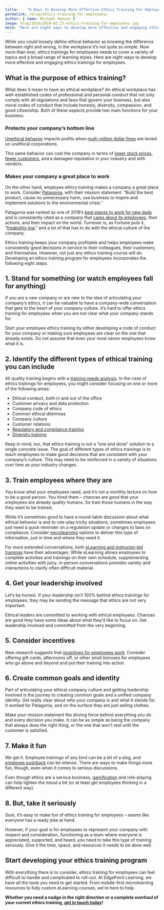 ```yaml
---
title:    "8 Ways To Develop More Effective Ethics Training For Employees"
permalink: /blog/ethics-training-for-employees/
author: { name: Michael Hansen }
image: blog/2019/2019-02-27-ethics-training-for-employees.jpg
meta: "Here are eight ways to develop more effective and engaging ethics trainings for employees in your workforce."
---
```


While you could loosely define ethical behavior as knowing the difference between right and wrong, in the workplace it’s not quite so simple. Now more than ever, ethics trainings for employees needs to cover a variety of topics and a broad range of learning styles. Here are eight ways to develop more effective and engaging ethics trainings for employees.

## What is the purpose of ethics training?

What does it mean to have an ethical workplace? An ethical workplace has well-established codes of professional and personal conduct that not only comply with all regulations and laws that govern your business, but also moral codes of conduct that include honesty, diversity, compassion, and good citizenship. Both of these aspects provide two main functions for your business.

### Protects your company’s bottom line

[Unethical behavior](https://www.shrm.org/hr-today/news/hr-magazine/pages/0414-ethical-workplace-culture.aspx) impacts profits when [multi-million dollar fines](https://www.nytimes.com/2017/04/17/business/dealbook/when-money-gets-in-the-way-of-corporate-ethics.html) are levied on unethical corporations.

This same behavior can cost the company in terms of [lower stock prices, fewer customers](https://strategiccfo.com/ethics-affects-the-financial-results-of-a-company/), and a damaged reputation in your industry and with vendors.

### Makes your company a great place to work

On the other hand, employee ethics training makes a company a great place to work. Consider [Patagonia](http://www.patagonia.com/company-info.html), with their mission statement: “Build the best product, cause no unnecessary harm, use business to inspire and implement solutions to the environmental crisis.”

Patagonia was ranked as one of 2018’s [best places to work for new dads](https://www.fatherly.com/love-money/patagonia-best-places-work-new-dads/) and is consistently cited as a company that [cares about its employees](http://fortune.com/2015/09/14/rose-marcario-patagonia/), their actions, and their impact on the world. Turnover is, as Fortune puts it, “[freakishly low](http://fortune.com/2016/06/09/patagonia-employee-turnover/),” and a lot of that has to do with the ethical culture of the company.

Ethics training keeps your company profitable and helps employees make consistently good decisions in service to their colleagues, their customers, and themselves. However, not just any ethics training course will do. Developing an ethics training program for employees incorporates the following eight steps.

## 1. Stand for something (or watch employees fall for anything)

If you are a new company or are new to the idea of articulating your company’s ethics, it can be valuable to have a company-wide conversation that gets to the heart of your company culture. It’s hard to offer ethics training for employees when you are not clear what your company stands for.

Start your employee ethics training by either developing a code of conduct for your company or making sure employees are clear on the one that already exists. Do not assume that even your most senior employees know what it is.

## 2. Identify the different types of ethical training you can include

All quality training begins with a [training needs analysis](https://www.edgepointlearning.com/blog/training-needs-analysis/). In the case of ethics trainings for employees, you might consider focusing on one or more of the following areas:

* Ethical conduct, both in and out of the office
* Customer privacy and data protection
* Company code of ethics
* Common ethical dilemmas
* Company culture
* Customer relations
* [Regulatory and compliance training](/blog/hipaa-compliance-training/)
* [Diversity training](/blog/types-of-diversity-training/)

Keep in mind, too, that ethics training is not a “one and done” solution to a single concrete issue. The goal of different types of ethics trainings is to teach employees to make good decisions that are consistent with your company’s culture. This may need to be reinforced in a variety of situations over time as your industry changes.

## 3. Train employees where they are

You know what your employees need, and it’s not a monthly lecture on how to be a good person. You hired them – chances are good that your employees are already quality humans. So train those humans in the way they want to be trained.

While it’s sometimes good to have a round-table discussion about what ethical behavior is and to role-play tricky situations, sometimes employees just need a quick reminder on a regulation update or changes to laws on compliance. Consider [microlearning](/blog/microlearning/) options to deliver this type of information, just in time and where they need it.

For more extended conversations, both [eLearning and instructor-led trainings](/blog/instructor-led-training-vs-elearning/) have their advantages. While eLearning allows employees to complete activities and trainings on their own schedule, supplementing online activities with juicy, in-person conversations provides variety and interactions to clarify often difficult material.

## 4. Get your leadership involved

Let’s be honest. If your leadership isn’t 100% behind ethics trainings for employees, they may be sending the message that ethics are not very important.

Ethical leaders are committed to working with ethical employees. Chances are good they have some ideas about what they’d like to focus on. Get leadership involved and committed from the very beginning.

## 5. Consider incentives

New research suggests that [incentives for employees work](https://www.biospace.com/article/new-research-suggests-frequent-rewards-can-improve-motivation-performance-at-work/). Consider offering gift cards, afternoons off, or other small bonuses for employees who go above and beyond and put their training into action.

## 6. Create common goals and identity

Part of articulating your ethical company culture and getting leadership involved is the journey to creating common goals and a unified company identity. Get really clear about who your company is and what it stands for. It worked for Patagonia, and on the surface they are just selling clothes.

Make your mission statement the driving force behind everything you do and every decision you make. It can be as simple as being the company that always does the right thing, or the one that won’t rest until the customer is satisfied.

## 7. Make it fun

We get it. Employee trainings of any kind can be a bit of a slog, and [employee pushback](blog/reduce-training-friction/) can be intense. There are ways to make things more fun, though, even when it comes to serious discussions.

Even though ethics are a serious business, [gamification](/blog/gamification-in-elearning/) and role-playing can help lighten the mood a bit (or at least get employees thinking in a different way).

## 8. But, take it seriously

Sure, it’s easy to make fun of ethics training for employees – seems like everyone has a ready joke at hand.

However, if your goal is for employees to represent your company with respect and consideration, functioning as a team where everyone is appreciated, supported, and heard, you need to take this type of training seriously. Give it the time, space, and resources it needs to be done well.

## Start developing your ethics training program

With everything there is to consider, ethics training for employees can feel difficult to handle and complicated to roll-out. At EdgePoint Learning, we have all the tools you need to get started. From mobile-first microlearning resources to fully custom eLearning courses, we're here to help.

<strong>Whether you need a nudge in the right direction or a complete overhaul of your current ethics training, [get in touch today](/contact/)!</strong>
